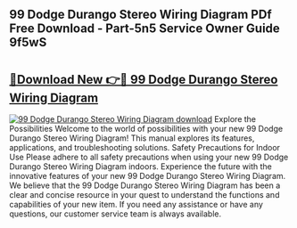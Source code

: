 ## 99 Dodge Durango Stereo Wiring Diagram PDf Free Download - Part-5n5 Service Owner Guide 9f5wS

# <h2><a href="http://dfj9qx.blite.top/?on=99+Dodge+Durango+Stereo+Wiring+Diagram">🔗Download New 👉🔴 99 Dodge Durango Stereo Wiring Diagram</a></h2>

[![99 Dodge Durango Stereo Wiring Diagram download](https://i.imgur.com/lujVjoI.png)](http://dfj9qx.blite.top/?on=99+Dodge+Durango+Stereo+Wiring+Diagram)
Explore the Possibilities Welcome to the world of possibilities with your new 99 Dodge Durango Stereo Wiring Diagram! This manual explores its features, applications, and troubleshooting solutions. Safety Precautions for Indoor Use Please adhere to all safety precautions when using your new 99 Dodge Durango Stereo Wiring Diagram indoors. Experience the future with the innovative features of your new 99 Dodge Durango Stereo Wiring Diagram. We believe that the 99 Dodge Durango Stereo Wiring Diagram has been a clear and concise resource in your quest to understand the functions and capabilities of your new item. If you need any assistance or have any questions, our customer service team is always available.
